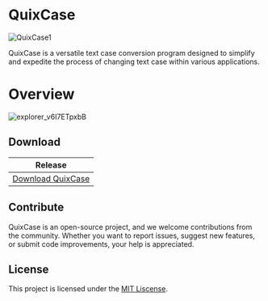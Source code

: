 # QuixCase

![QuixCase1](https://github.com/iandiv/QuixCase/assets/28383248/75f1fed6-f333-410c-a527-433f9d29e5e7)

QuixCase is a versatile text case conversion program designed to simplify and expedite the process of changing text case within various applications. 


# Overview

![explorer_v6I7ETpxbB](https://github.com/iandiv/QuixCase/assets/28383248/57c8d268-3c42-4537-90d5-57ca5009843e)

## Download
 | Release|
 | ----------- |
 | [Download QuixCase](https://github.com/iandiv/QuixCase/releases) |



## Contribute
QuixCase is an open-source project, and we welcome contributions from the community. Whether you want to report issues, suggest new features, or submit code improvements, your help is appreciated.

## License
This project is licensed under the [MIT Liscense](https://github.com/iandiv/QuixCase/blob/master/LICENSE).
